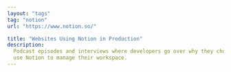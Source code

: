 ```yaml
---
layout: "tags"
tag: "notion"
url: "https://www.notion.so/"

title: "Websites Using Notion in Production"
description:
  Podcast episodes and interviews where developers go over why they chose to
  use Notion to manage their workspace.
---
```

